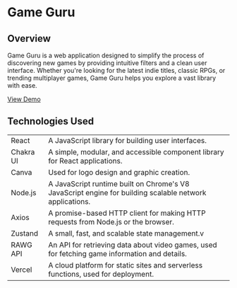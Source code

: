# Game Guru

## Overview

Game Guru is a web application designed to simplify the process of discovering new games by providing intuitive filters and a clean user interface. Whether you're looking for the latest indie titles, classic RPGs, or trending multiplayer games, Game Guru helps you explore a vast library with ease.

[View Demo](https://game-guru-eight.vercel.app/)

## Technologies Used
<table>
<tr>
  <td>React</td>
  <td>A JavaScript library for building user interfaces.</td>
</tr>
<tr>
  <td>Chakra UI</td>
  <td>A simple, modular, and accessible component library for React applications.</td>
</tr>
<tr>
  <td>Canva</td>
  <td>Used for logo design and graphic creation.</td>
</tr>
<tr>
  <td>Node.js</td>
  <td>A JavaScript runtime built on Chrome's V8 JavaScript engine for building scalable network applications.</td>
</tr>
<tr>
  <td>Axios</td>
  <td>A promise-based HTTP client for making HTTP requests from Node.js or the browser.</td>
</tr>
  <tr>
  <td>Zustand</td>
  <td>A small, fast, and scalable state management.v</td>
</tr>
<tr>
  <td>RAWG API</td>
  <td>An API for retrieving data about video games, used for fetching game information and details.</td>
</tr>
<tr>
  <td>Vercel</td>
  <td>A cloud platform for static sites and serverless functions, used for deployment.</td>
</tr>
</table>
